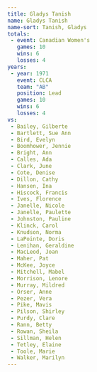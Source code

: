 ```yaml
---
title: Gladys Tanish
name: Gladys Tanish
name-sort: Tanish, Gladys
totals:
 - event: Canadian Women's
   games: 10
   wins: 6
   losses: 4
years:
 - year: 1971
   event: CLCA
   team: "AB"
   position: Lead
   games: 10
   wins: 6
   losses: 4
vs:
 - Bailey, Gilberte
 - Bartlett, Sue Ann
 - Bird, Evelyn
 - Boomhower, Jennie
 - Bright, Ann
 - Calles, Ada
 - Clark, June
 - Cote, Denise
 - Dillon, Cathy
 - Hansen, Ina
 - Hiscock, Francis
 - Ives, Florence
 - Janelle, Nicole
 - Janelle, Paulette
 - Johnston, Pauline
 - Klinck, Carol
 - Knudson, Norma
 - LaPointe, Doris
 - Lenihan, Geraldine
 - MacLeod, Joan
 - Maher, Pat
 - McKee, Joyce
 - Mitchell, Mabel
 - Morrison, Lenore
 - Murray, Mildred
 - Orser, Anne
 - Pezer, Vera
 - Pike, Mavis
 - Pilson, Shirley
 - Purdy, Clare
 - Rann, Betty
 - Rowan, Sheila
 - Sillman, Helen
 - Tetley, Elaine
 - Toole, Marie
 - Walker, Marilyn
---
```

